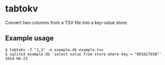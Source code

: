 tabtokv
=======

Convert two columns from a TSV file into a key-value store.

Example usage
-------------

    $ tabtokv -f "1,3" -o example.db example.tsv
    $ sqlite3 example.db 'select value from store where key = "001827650"'
    2014-06-23
